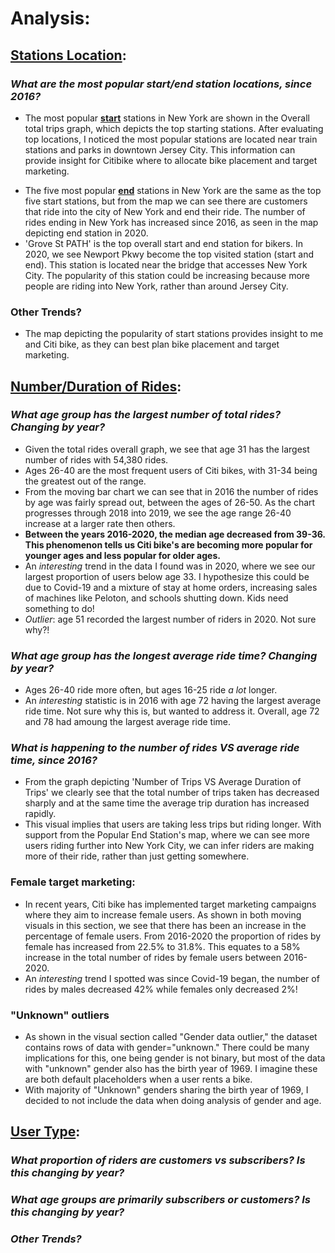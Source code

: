 # Analysis:

## <ins>Stations Location</ins>:
### *What are the most popular start/end station locations, since 2016?*
  * The most popular <ins>**start**</ins> stations in New York are shown in the Overall total trips graph, which depicts the top starting stations. After evaluating top locations, I noticed the most popular stations are located near train stations and parks in downtown Jersey City. This information can provide insight for Citibike where to allocate bike placement and target marketing.</p>
  * The five most popular <ins>**end**</ins> stations in New York are the same as the top five start stations, but from the map we can see there are customers that ride into the city of New York and end their ride. The number of rides ending in New York has increased since 2016, as seen in the map depicting end station in 2020.
  * 'Grove St PATH' is the top overall start and end station for bikers. In 2020, we see Newport Pkwy become the top visited station (start and end). This station is located near the bridge that accesses New York City. The popularity of this station could be increasing because more people are riding into New York, rather than around Jersey City.
### Other Trends?
  * The map depicting the popularity of start stations provides insight to me and Citi bike, as they can best plan bike placement and target marketing.

## <ins>Number/Duration of Rides</ins>:
### *What age group has the largest number of total rides? Changing by year?*
  * Given the total rides overall graph, we see that age 31 has the largest number of rides with 54,380 rides. 
  * Ages 26-40 are the most frequent users of Citi bikes, with 31-34 being the greatest out of the range. 
  * From the moving bar chart we can see that in 2016 the number of rides by age was fairly spread out, between the ages of 26-50. As the chart progresses through 2018 into 2019, we see the age range 26-40 increase at a larger rate then others. 
  * **Between the years 2016-2020, the median age decreased from 39-36. This phenomenon tells us Citi bike's are becoming more popular for younger ages and less popular for older ages.**
  * An *interesting* trend in the data I found was in 2020, where we see our largest proportion of users below age 33. I hypothesize this could be due to Covid-19 and a mixture of stay at home orders, increasing sales of machines like Peloton, and schools shutting down. Kids need something to do!
  * *Outlier*: age 51 recorded the largest number of riders in 2020. Not sure why?!
### *What age group has the longest average ride time? Changing by year?*
  * Ages 26-40 ride more often, but ages 16-25 ride *a lot* longer.
  * An *interesting* statistic is in 2016 with age 72 having the largest average ride time. Not sure why this is, but wanted to address it. Overall, age 72 and 78 had amoung the largest average ride time.
### *What is happening to the number of rides VS average ride time, since 2016?*
  * From the graph depicting 'Number of Trips VS Average Duration of Trips' we clearly see that the total number of trips taken has decreased sharply and at the same time the average trip duration has increased rapidly. 
  * This visual implies that users are taking less trips but riding longer. With support from the Popular End Station's map, where we can see more users riding further into New York City, we can infer riders are making more of their ride, rather than just getting somewhere.
### Female target marketing:
  * In recent years, Citi bike has implemented target marketing campaigns where they aim to increase female users. As shown in both moving visuals in this section, we see that there has been an increase in the percentage of female users. From 2016-2020 the proportion of rides by female has increased from 22.5% to 31.8%. This equates to a 58% increase in the total number of rides by female users between 2016-2020. 
  * An *interesting* trend I spotted was since Covid-19 began, the number of rides by males decreased 42% while females only decreased 2%!
### "Unknown" outliers
  * As shown in the visual section called "Gender data outlier," the dataset contains rows of data with gender="unknown." There could be many implications for this, one being gender is not binary, but most of the data with "unknown" gender also has the birth year of 1969. I imagine these are both default placeholders when a user rents a bike.
  * With majority of "Unknown" genders sharing the birth year of 1969, I decided to not include the data when doing analysis of gender and age.

## <ins>User Type</ins>:
### *What proportion of riders are customers vs subscribers? Is this changing by year?*

### *What age groups are primarily subscribers or customers? Is this changing by year?*

### *Other Trends?*
